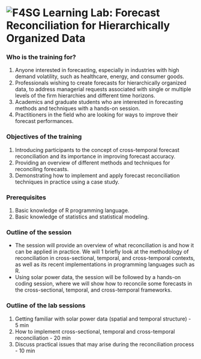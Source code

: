 <h1><img align="center" src="./images/f4sg_image.png" alt = "F4SG Learning Lab: Forecast Reconciliation for Hierarchically Organized Data"></h1>

### Who is the training for?
1. Anyone interested in forecasting, especially in industries with high demand volatility, such as healthcare, energy, and consumer goods.
2. Professionals wishing to create forecasts for hierarchically organized data, to address managerial requests associated with single or multiple levels of the firm hierarchies and different time horizons.
3. Academics and graduate students who are interested in forecasting methods and techniques with a hands-on session.
4. Practitioners in the field who are looking for ways to improve their forecast performances.

### Objectives of the training
1. Introducing participants to the concept of cross-temporal forecast reconciliation and its importance in improving forecast accuracy.
2. Providing an overview of different methods and techniques for reconciling forecasts.
3. Demonstrating how to implement and apply forecast reconciliation techniques in practice using a case study.

### Prerequisites
1. Basic knowledge of R programming language.
2. Basic knowledge of statistics and statistical modeling.

### Outline of the session
- The session will provide an overview of what reconciliation is and how it can be applied in practice. We will 1 briefly look at the methodology of reconciliation in cross-sectional, temporal, and cross-temporal
contexts, as well as its recent implementations in programming languages such as R.
- Using solar power data, the session will be followed by a hands-on coding session, where we will show how to reconcile some forecasts in the cross-sectional, temporal, and cross-temporal frameworks.

### Outline of the lab sessions
1. Getting familiar with solar power data (spatial and temporal structure) - 5 min
2. How to implement cross-sectional, temporal and cross-temporal reconciliation - 20 min
3. Discuss practical issues that may arise during the reconciliation process - 10 min
